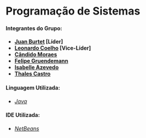 # Programação de Sistemas

#### Integrantes do Grupo:
  * __[Juan Burtet](https://github.com/juan-burtet) [Líder]__
  * __[Leonardo Coelho](https://github.com/leoGCoelho) [Vice-Líder]__
  * __[Cândido Moraes](https://github.com/candidosmoraes)__
  * __[Felipe Gruendemann](https://github.com/FelipeGruend)__
  * __[Isabelle Azevedo](https://github.com/isabelleaazevedo)__
  * __[Thales Castro](https://github.com/cineasthales)__
    
#### Linguagem Utilizada:
  * _[Java](https://www.java.com)_
    
#### IDE Utilizada:
  * _[NetBeans](https://netbeans.org)_
